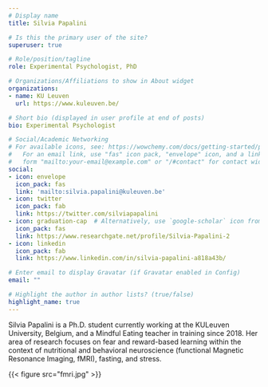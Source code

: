 ```yaml
---
# Display name
title: Silvia Papalini

# Is this the primary user of the site?
superuser: true

# Role/position/tagline
role: Experimental Psychologist, PhD

# Organizations/Affiliations to show in About widget
organizations:
- name: KU Leuven
  url: https://www.kuleuven.be/

# Short bio (displayed in user profile at end of posts)
bio: Experimental Psychologist

# Social/Academic Networking
# For available icons, see: https://wowchemy.com/docs/getting-started/page-builder/#icons
#   For an email link, use "fas" icon pack, "envelope" icon, and a link in the
#   form "mailto:your-email@example.com" or "/#contact" for contact widget.
social:
- icon: envelope
  icon_pack: fas
  link: 'mailto:silvia.papalini@kuleuven.be'
- icon: twitter
  icon_pack: fab
  link: https://twitter.com/silviapapalini
- icon: graduation-cap  # Alternatively, use `google-scholar` icon from `ai` icon pack
  icon_pack: fas
  link: https://www.researchgate.net/profile/Silvia-Papalini-2
- icon: linkedin
  icon_pack: fab
  link: https://www.linkedin.com/in/silvia-papalini-a818a43b/

# Enter email to display Gravatar (if Gravatar enabled in Config)
email: ""

# Highlight the author in author lists? (true/false)
highlight_name: true
---
```

Silvia Papalini is a Ph.D. student currently working at the KULeuven University, Belgium, and a Mindful Eating teacher in training since 2018. Her area of research focuses on fear and reward-based learning within the context of nutritional and behavioral neuroscience (functional Magnetic Resonance Imaging, fMRI), fasting, and stress.

{{< figure src="fmri.jpg" >}}
